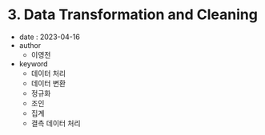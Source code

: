 # 3. Data Transformation and Cleaning

- date : 2023-04-16
- author
  * 이영전
- keyword
  * 데이터 처리
  * 데이터 변환
  * 정규화
  * 조인
  * 집계
  * 결측 데이터 처리

